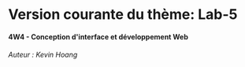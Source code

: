 # Version courante du thème: Lab-5
#### 4W4 - Conception d'interface et développement Web
###### Auteur : Kevin Hoang